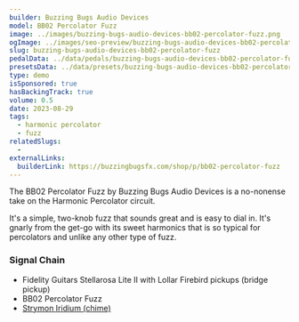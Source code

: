 ```yaml
---
builder: Buzzing Bugs Audio Devices
model: BB02 Percolator Fuzz
image: ../images/buzzing-bugs-audio-devices-bb02-percolator-fuzz.png
ogImage: ../images/seo-preview/buzzing-bugs-audio-devices-bb02-percolator-fuzz.jpeg
slug: buzzing-bugs-audio-devices-bb02-percolator-fuzz
pedalData: ../data/pedals/buzzing-bugs-audio-devices-bb02-percolator-fuzz.pedal.json
presetsData: ../data/presets/buzzing-bugs-audio-devices-bb02-percolator-fuzz.presets.json
type: demo
isSponsored: true
hasBackingTrack: true
volume: 0.5
date: 2023-08-29
tags:
  - harmonic percolator
  - fuzz
relatedSlugs:
  -
externalLinks:
  builderLink: https://buzzingbugsfx.com/shop/p/bb02-percolator-fuzz
---
```


The BB02 Percolator Fuzz by Buzzing Bugs Audio Devices is a no-nonense take on the Harmonic Percolator circuit.

It's a simple, two-knob fuzz that sounds great and is easy to dial in. It's gnarly from the get-go with its sweet harmonics that is so typical for percolators and unlike any other type of fuzz.

### Signal Chain

- Fidelity Guitars Stellarosa Lite II with Lollar Firebird pickups (bridge pickup)
- BB02 Percolator Fuzz
- [Strymon Iridium (chime)](/demos/strymon-iridium)
